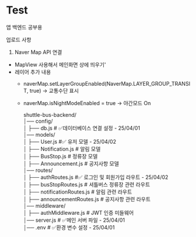 # Test
앱 백엔드 공부용

업로드 사항
1. Naver Map API 연결
  - MapView 사용해서 메인화면 상에 띄우기'
  - 레이어 추가 내용    
    - naverMap.setLayerGroupEnabled(NaverMap.LAYER_GROUP_TRANSIT, true) → 교통수단 표시    
    - naverMap.isNightModeEnabled = true → 야간모드 On
   

         shuttle-bus-backend/    
        │── config/    
        │   ├── db.js             # ✅데이터베이스 연결 설정 - 25/04/01    
        │── models/    
        │   ├── User.js           #✅ 유저 모델 - 25/04/02    
        │   ├── Notification.js   # 알림 모델    
        │   ├── BusStop.js        # 정류장 모델    
        │   ├── Announcement.js   # 공지사항 모델       
        │── routes/       
        │   ├── authRoutes.js     #✅ 로그인 및 회원가입 라우트 - 25/04/02       
        │   ├── busStopRoutes.js  # 셔틀버스 정류장 관련 라우트       
        │   ├── notificationRoutes.js # 알림 관련 라우트       
        │   ├── announcementRoutes.js # 공지사항 관련 라우트       
        │── middleware/       
        │   ├── authMiddleware.js # JWT 인증 미들웨어       
        │── server.js             # ✅메인 서버 파일 - 25/04/01       
        │── .env                  # ✅환경 변수 설정 -  25/04/01       
